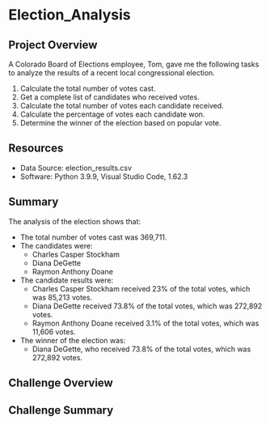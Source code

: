 # Election_Analysis

## Project Overview
A Colorado Board of Elections employee, Tom, gave me the following tasks to analyze the results of a recent local congressional election.

1. Calculate the total number of votes cast.
2. Get a complete list of candidates who received votes.
3. Calculate the total number of votes each candidate received.
4. Calculate the percentage of votes each candidate won.
5. Determine the winner of the election based on popular vote. 

## Resources
- Data Source: election_results.csv
- Software: Python 3.9.9, Visual Studio Code, 1.62.3

## Summary
The analysis of the election shows that:
- The total number of votes cast was 369,711.
- The candidates were:
  - Charles Casper Stockham
  - Diana DeGette
  - Raymon Anthony Doane
- The candidate results were:
  - Charles Casper Stockham received 23% of the total votes, which was 85,213 votes.
  - Diana DeGette received 73.8% of the total votes, which was 272,892 votes.
  - Raymon Anthony Doane received 3.1% of the total votes, which was 11,606 votes.
- The winner of the election was:
  - Diana DeGette, who received 73.8% of the total votes, which was 272,892 votes.

## Challenge Overview

## Challenge Summary
